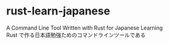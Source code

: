 # rust-learn-japanese
A Command Line Tool Written with Rust for Japanese Learning  
Rust で作る日本語勉強ためのコマンドラインツールである  

